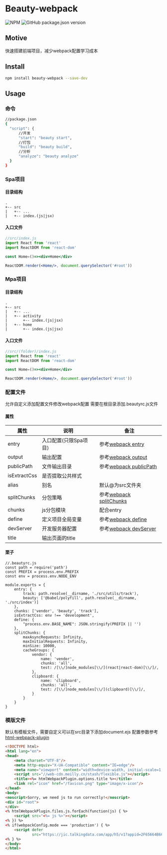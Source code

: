 # Beauty-webpack
![NPM](https://img.shields.io/npm/l/beauty-webpack) ![GitHub package.json version](https://img.shields.io/github/package-json/v/Chryseis/beauty-webpack)

## Motive
快速搭建前端项目，减少webpack配置学习成本
## Install
```bash
npm install beauty-webpack --save-dev
```
## Usage
### 命令
```bash
//package.json
{
  "script": {
      //开发
      "start": "beauty start",
      //打包
      "build": "beauty build",
      //分析
      "analyze": "beauty analyze"
  }
}
```

### Spa项目
#### 目录结构
```
.
+-- src
|   +-- ...
|   +-- index.(js|jsx)
```
#### 入口文件
```jsx harmony
//src/index.js
import React from 'react'
import ReactDOM from 'react-dom'

const Home=()=><div>Home</div>

ReactDOM.render(<Home/>, document.querySelector('#root'))
```
### Mpa项目
#### 目录结构
```
.
+-- src
|   +-- ...
|   +-- activity
|       +-- index.(js|jsx)
|   +-- home
|       +-- index.(js|jsx)

```
#### 入口文件
```jsx harmony
//src/(folder)/index.js
import React from 'react'
import ReactDOM from 'react-dom'

const Home=()=><div>Home</div>

ReactDOM.render(<Home/>, document.querySelector('#root'))
```
### 配置文件
允许自定义添加配置文件修改webpack配置
需要在根目录添加.beautyrc.js文件

#### 属性
属性|说明|备注
---|---|---
entry|入口配置(只限Spa项目)|参考[webpack entry](https://www.webpackjs.com/configuration/entry-context/#entry)
output|输出配置| 参考[webpack output](https://www.webpackjs.com/configuration/output/)
publicPath|文件输出目录|参考[webpack publicPath](https://www.webpackjs.com/configuration/output/#output-publicpath)
isExtractCss|是否提取公共样式|
alias|别名|默认@为src文件夹
splitChunks|分包策略|参考[webpack splitChunks](https://webpack.js.org/plugins/split-chunks-plugin/#root)
chunks|js分包模块|配合entry 
define|定义项目全局变量|参考[webpack define](https://webpack.js.org/plugins/define-plugin/#root)
devServer|开发服务器配置|参考[webpack devServer](https://www.webpackjs.com/configuration/dev-server/)
title|输出页面的title|

#### 栗子
```
//.beautyrc.js
const path = require('path')
const PREFIX = process.env.PREFIX
const env = process.env.NODE_ENV

module.exports = {
    entry: {
        track: path.resolve(__dirname, './src/utils/track'),
        beauty: ['@babel/polyfill', path.resolve(__dirname, './src/index')]
    },
    chunks: ['vendor', 'beauty', 'track'],
    isExtractCss: env !== 'development',
    define: {
        "process.env.BASE_NAME": JSON.stringify(PREFIX || '')
    },
    splitChunks: {
        maxAsyncRequests: Infinity,
        maxInitialRequests: Infinity,
        minSize: 10000,
        cacheGroups: {
            vendor: {
                name: 'vendor',
                chunks: 'all',
                test: /[\\/]node_modules[\\/](react|react-dom)[\\/]/,
            },
            clipboard: {
                name: 'clipboard',
                chunks: 'all',
                test: /[\\/]node_modules[\\/](clipboard)[\\/]/,
            }
        }
    }
}
```

### 模版文件
默认有模板文件，需要自定义可以在src目录下添加document.ejs 配置参数参考[html-webpack-plugin](https://github.com/jantimon/html-webpack-plugin)
```html
<!DOCTYPE html>
<html lang="en">
<head>
    <meta charset="UTF-8"/>
    <meta http-equiv="X-UA-Compatible" content="IE=edge"/>
    <meta name="viewport" content="width=device-width, initial-scale=1, maximum-scale=1.0, user-scalable=0"/>
    <script src="//web-cdn.meilly.cn/stash/flexible.js"></script>
    <title><%= htmlWebpackPlugin.options.title %></title>
    <link rel="icon" href="/favicon.png" type="image/x-icon"/>
</head>
<body>
<noscript>Sorry, we need js to run correctly!</noscript>
<div id="root">
</div>
<% htmlWebpackPlugin.files.js.forEach(function(js) { %>
    <script src="<%= js %>"></script>
<% }) %>
<% if(webpackConfig.mode === 'production') { %>
    <script defer
            src="https://jic.talkingdata.com/app/h5/v1?appid=2F65664B662A4C80A0F941774CFD28FB&vn=mellyv1.0&vc=2.7.1"></script>
<% } %>
</body>
</html>
```

